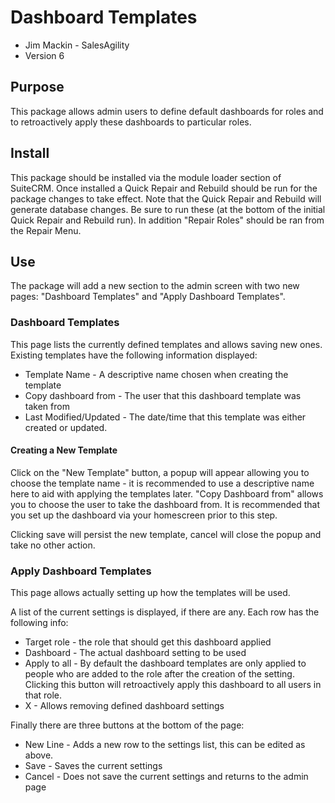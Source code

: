 # Dashboard Templates

- Jim Mackin - SalesAgility
- Version 6

## Purpose
This package allows admin users to define default dashboards for roles and to retroactively apply these dashboards to particular roles. 

## Install
This package should be installed via the module loader section of SuiteCRM.
Once installed a Quick Repair and Rebuild should be run for the package changes to take effect. Note that the Quick Repair and Rebuild will generate database changes. Be sure to run these (at the bottom of the initial Quick Repair and Rebuild run). In addition "Repair Roles" should be ran from the Repair Menu.

## Use
The package will add a new section to the admin screen with two new pages: "Dashboard Templates" and "Apply Dashboard Templates".

### Dashboard Templates
This page lists the currently defined templates and allows saving new ones. Existing templates have the following information displayed:
- Template Name - A descriptive name chosen when creating the template
- Copy dashboard from - The user that this dashboard template was taken from
- Last Modified/Updated - The date/time that this template was either created or updated.

#### Creating a New Template
Click on the "New Template" button, a popup will appear allowing you to choose the template name - it is recommended to use a descriptive name here to aid with applying the templates later. "Copy Dashboard from" allows you to choose the user to take the dashboard from. It is recommended that you set up the dashboard via your homescreen prior to this step.

Clicking save will persist the new template, cancel will close the popup and take no other action.

### Apply Dashboard Templates
This page allows actually setting up how the templates will be used.

A list of the current settings is displayed, if there are any. Each row has the following info:
- Target role - the role that should get this dashboard applied
- Dashboard - The actual dashboard setting to be used
- Apply to all - By default the dashboard templates are only applied to people who are added to the role after the creation of the setting. Clicking this button will retroactively apply this dashboard to all users in that role.
- X - Allows removing defined dashboard settings

Finally there are three buttons at the bottom of the page:
- New Line - Adds a new row to the settings list, this can be edited as above.
- Save - Saves the current settings
- Cancel - Does not save the current settings and returns to the admin page